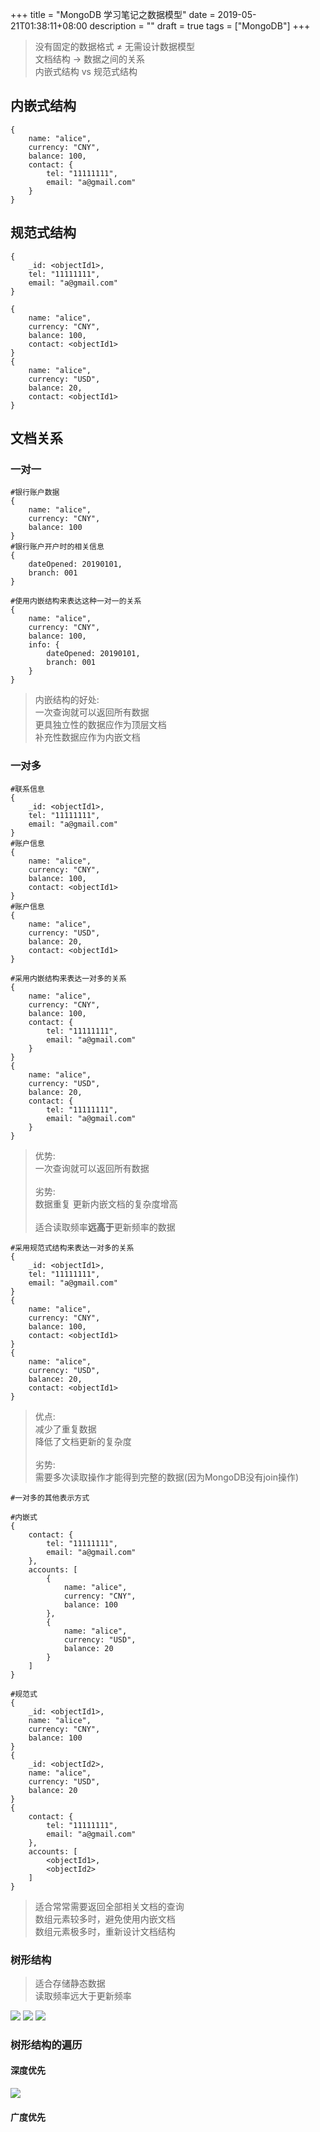 +++
title = "MongoDB 学习笔记之数据模型"
date = 2019-05-21T01:38:11+08:00
description = ""
draft = true
tags = ["MongoDB"]
+++

> 没有固定的数据格式 ≠ 无需设计数据模型<br>
> 文档结构 -> 数据之间的关系<br>
> 内嵌式结构 vs 规范式结构<br>

## 内嵌式结构

```shell
{
    name: "alice",
    currency: "CNY",
    balance: 100,
    contact: {
        tel: "11111111",
        email: "a@gmail.com"
    }
}
```

## 规范式结构

```shell
{
    _id: <objectId1>,
    tel: "11111111",
    email: "a@gmail.com"
}

{
    name: "alice",
    currency: "CNY",
    balance: 100,
    contact: <objectId1>
}
{
    name: "alice",
    currency: "USD",
    balance: 20,
    contact: <objectId1>
}
```

## 文档关系

### 一对一

```shell
#银行账户数据
{
    name: "alice",
    currency: "CNY",
    balance: 100
}
#银行账户开户时的相关信息
{
    dateOpened: 20190101,
    branch: 001
}
```

```shell
#使用内嵌结构来表达这种一对一的关系
{
    name: "alice",
    currency: "CNY",
    balance: 100,
    info: {
        dateOpened: 20190101,
        branch: 001
    }
}
```

> 内嵌结构的好处:<br>
> 一次查询就可以返回所有数据<br>
> 更具独立性的数据应作为顶层文档<br>
> 补充性数据应作为内嵌文档<br>

### 一对多

```shell
#联系信息
{
    _id: <objectId1>,
    tel: "11111111",
    email: "a@gmail.com"
}
#账户信息
{
    name: "alice",
    currency: "CNY",
    balance: 100,
    contact: <objectId1>
}
#账户信息
{
    name: "alice",
    currency: "USD",
    balance: 20,
    contact: <objectId1>
}
```

```shell
#采用内嵌结构来表达一对多的关系
{
    name: "alice",
    currency: "CNY",
    balance: 100,
    contact: {
        tel: "11111111",
        email: "a@gmail.com"
    }
}
{
    name: "alice",
    currency: "USD",
    balance: 20,
    contact: {
        tel: "11111111",
        email: "a@gmail.com"
    }
}
```

> 优势: <br>
> 一次查询就可以返回所有数据<br>
> <br>
> 劣势: <br>
> 数据重复
> 更新内嵌文档的复杂度增高<br>
> <br>
> 适合读取频率**远高于**更新频率的数据

```shell
#采用规范式结构来表达一对多的关系
{
    _id: <objectId1>,
    tel: "11111111",
    email: "a@gmail.com"
}
{
    name: "alice",
    currency: "CNY",
    balance: 100,
    contact: <objectId1>
}
{
    name: "alice",
    currency: "USD",
    balance: 20,
    contact: <objectId1>
}
```

> 优点: <br>
> 减少了重复数据<br>
> 降低了文档更新的复杂度<br>
> <br>
> 劣势: <br>
> 需要多次读取操作才能得到完整的数据(因为MongoDB没有join操作)<br>

```shell
#一对多的其他表示方式

#内嵌式
{
    contact: {
        tel: "11111111",
        email: "a@gmail.com"
    },
    accounts: [
        {
            name: "alice",
            currency: "CNY",
            balance: 100
        },
        {
            name: "alice",
            currency: "USD",
            balance: 20
        }
    ]
}

#规范式
{
    _id: <objectId1>,
    name: "alice",
    currency: "CNY",
    balance: 100
}
{
    _id: <objectId2>,
    name: "alice",
    currency: "USD",
    balance: 20
}
{
    contact: {
        tel: "11111111",
        email: "a@gmail.com"
    },
    accounts: [
        <objectId1>,
        <objectId2>
    ]
}
```

> 适合常常需要返回全部相关文档的查询<br>
> 数组元素较多时，避免使用内嵌文档<br>
> 数组元素极多时，重新设计文档结构<br>


### 树形结构

> 适合存储静态数据<br>
> 读取频率远大于更新频率<br>

![](/images/tree-structure.png)
![](/images/tree-structure2.png)
![](/images/tree-structure3.png)

### 树形结构的遍历

#### 深度优先

![](/images/loop-tree-structure.png)

#### 广度优先